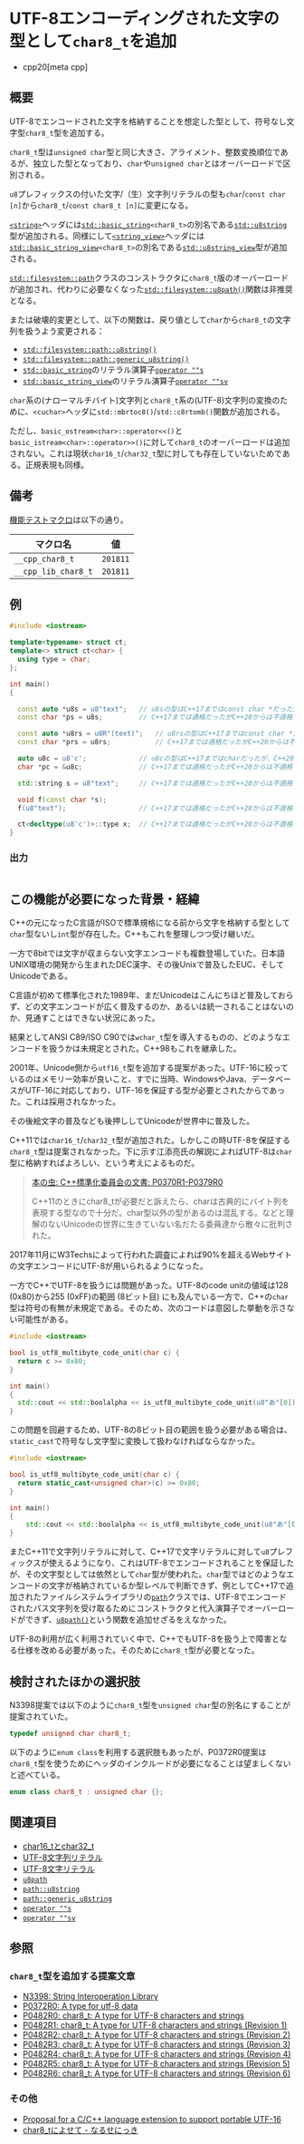 # UTF-8エンコーディングされた文字の型として`char8_t`を追加
* cpp20[meta cpp]

## 概要

UTF-8でエンコードされた文字を格納することを想定した型として、符号なし文字型`char8_t`型を追加する。

`char8_t`型は`unsigned char`型と同じ大きさ、アライメント、整数変換順位であるが、独立した型となっており、`char`や`unsigned char`とはオーバーロードで区別される。

`u8`プレフィックスの付いた文字/（生）文字列リテラルの型も`char`/`const char [n]`から`char8_t`/`const char8_t [n]`に変更になる。

[`<string>`](/reference/string.md)ヘッダには[`std::basic_string`](/reference/string/basic_string.md)`<char8_t>`の別名である[`std::u8string`](/reference/string/basic_string.md)型が追加される。同様にして[`<string_view>`](/reference/string_view.md)ヘッダには[`std::basic_string_view`](/reference/string_view/basic_string_view.md)`<char8_t>`の別名である[`std::u8string_view`](/reference/string_view/basic_string_view.md)型が追加される。

[`std::filesystem::path`](/reference/filesystem/path.md)クラスのコンストラクタに`char8_t`版のオーバーロードが追加され、代わりに必要なくなった[`std::filesystem::u8path()`](/reference/filesystem/u8path.md)関数は非推奨となる。

または破壊的変更として、以下の関数は、戻り値として`char`から`char8_t`の文字列を扱うよう変更される：

- [`std::filesystem::path::u8string()`](/reference/filesystem/path/u8string.md)
- [`std::filesystem::path::generic_u8string()`](/reference/filesystem/path/generic_u8string.md)
- [`std::basic_string`](/reference/string/basic_string.md)のリテラル演算子[`operator ""s`](/reference/string/basic_string/op_s.md)
- [`std::basic_string_view`](/reference/string_view/basic_string_view.md)のリテラル演算子[`operator ""sv`](/reference/string_view/basic_string_view/op_sv.md)

`char`系の(ナローマルチバイト)文字列と`char8_t`系の(UTF-8)文字列の変換のために、`<cuchar>`ヘッダに`std::mbrtoc8()`/`std::c8rtomb()`関数が追加される。

ただし、`basic_ostream<char>::operator<<()`と`basic_istream<char>::operator>>()`に対して`char8_t`のオーバーロードは追加されない。これは現状`char16_t`/`char32_t`型に対しても存在していないためである。正規表現も同様。


## 備考

[機能テストマクロ](../../lang/cpp20/feature_test_macros.md)は以下の通り。

| マクロ名            | 値       |
|---------------------|----------|
| `__cpp_char8_t`     | `201811` |
| `__cpp_lib_char8_t` | `201811` |

## 例
```cpp example
#include <iostream>

template<typename> struct ct;
template<> struct ct<char> {
  using type = char;
};

int main()
{

  const auto *u8s = u8"text";   // u8sの型はC++17まではconst char *だったが、C++20からはconst char8_t *になる
  const char *ps = u8s;         // C++17までは適格だったがC++20からは不適格

  const auto *u8rs = u8R"(text)";   // u8rsの型はC++17まではconst char *だったが、C++20からはconst char8_t *になる
  const char *prs = u8rs;           // C++17までは適格だったがC++20からは不適格

  auto u8c = u8'c';             // u8cの型はC++17まではcharだったが、C++20からはchar8_tになる
  char *pc = &u8c;              // C++17までは適格だったがC++20からは不適格

  std::string s = u8"text";     // C++17までは適格だったがC++20からは不適格

  void f(const char *s);
  f(u8"text");                  // C++17までは適格だったがC++20からは不適格

  ct<decltype(u8'c')>::type x;  // C++17までは適格だったがC++20からは不適格
}
```

### 出力
```
```

## この機能が必要になった背景・経緯

C++の元になったC言語がISOで標準規格になる前から文字を格納する型として`char`型ないし`int`型が存在した。C++もこれを整理しつつ受け継いだ。

一方で8bitでは文字が収まらない文字エンコードも複数登場していた。日本語UNIX環境の開発から生まれたDEC漢字、その後Unixで普及したEUC、そしてUnicodeである。

C言語が初めて標準化された1989年、まだUnicodeはこんにちほど普及しておらず、どの文字エンコードが広く普及するのか、あるいは統一されることはないのか、見通すことはできない状況にあった。

結果としてANSI C89/ISO C90では`wchar_t`型を導入するものの、どのようなエンコードを扱うかは未規定とされた。C++98もこれを継承した。

2001年、Unicode側から`utf16_t`型を追加する提案があった。UTF-16に絞っているのはメモリー効率が良いこと、すでに当時、WindowsやJava、データベースがUTF-16に対応しており、UTF-16を保証する型が必要とされたからであった。これは採用されなかった。

その後絵文字の普及なども後押ししてUnicodeが世界中に普及した。

C++11では`char16_t`/`char32_t`型が追加された。しかしこの時UTF-8を保証する`char8_t`型は提案されなかった。下に示す江添亮氏の解説によればUTF-8は`char`型に格納すればよろしい、という考えによるものだ。

>[本の虫: C++標準化委員会の文書: P0370R1-P0379R0](https://cpplover.blogspot.com/2016/09/c-p0370r1-p0379r0.html)
>
>C++11のときにchar8_tが必要だと訴えたら、charは古典的にバイト列を表現する型なので十分だ。char型以外の型があるのは混乱する。などと理解のないUnicodeの世界に生きていない名だたる委員達から散々に批判された。

2017年11月にW3Techsによって行われた調査によれば90%を超えるWebサイトの文字エンコードにUTF-8が用いられるようになった。

一方でC++でUTF-8を扱うには問題があった。UTF-8のcode unitの値域は128 (0x80)から255 (0xFF)の範囲 (8ビット目) にも及んでいる一方で、C++の`char`型は符号の有無が未規定である。そのため、次のコードは意図した挙動を示さない可能性がある。

```cpp example
#include <iostream>

bool is_utf8_multibyte_code_unit(char c) {
  return c >= 0x80;
}

int main()
{
  std::cout << std::boolalpha << is_utf8_multibyte_code_unit(u8"あ"[0]) << std::endl;// => trueにならない可能性がある
}
```

この問題を回避するため、UTF-8の8ビット目の範囲を扱う必要がある場合は、`static_cast`で符号なし文字型に変換して扱わなければならなかった。

```cpp example
#include <iostream>

bool is_utf8_multibyte_code_unit(char c) {
  return static_cast<unsigned char>(c) >= 0x80;
}

int main()
{
    std::cout << std::boolalpha << is_utf8_multibyte_code_unit(u8"あ"[0]) << std::endl;// => true
}
```

またC++11で文字列リテラルに対して、C++17で文字リテラルに対して`u8`プレフィックスが使えるようになり、これはUTF-8でエンコードされることを保証したが、その文字型としては依然として`char`型が使われた。`char`型ではどのようなエンコードの文字が格納されているか型レベルで判断できず、例としてC++17で追加されたファイルシステムライブラリの[`path`](/reference/filesystem/path.md)クラスでは、UTF-8でエンコードされたパス文字列を受け取るためにコンストラクタと代入演算子でオーバーロードができず、[`u8path()`](/reference/filesystem/u8path.md)という関数を追加せざるをえなかった。

UTF-8の利用が広く利用されていく中で、C++でもUTF-8を扱う上で障害となる仕様を改める必要があった。そのために`char8_t`型が必要となった。


## 検討されたほかの選択肢

N3398提案では以下のように`char8_t`型を`unsigned char`型の別名にすることが提案されていた。

```cpp
typedef unsigned char char8_t;
```

以下のように`enum class`を利用する選択肢もあったが、P0372R0提案は`char8_t`型を使うためにヘッダのインクルードが必要になることは望ましくないと述べている。

```cpp
enum class char8_t : unsigned char {};
```


## 関連項目

- [char16_tとchar32_t](/lang/cpp11/char16_32.md)
- [UTF-8文字列リテラル](/lang/cpp11/utf8_string_literals.md)
- [UTF-8文字リテラル](/lang/cpp17/utf8_character_literals.md)
- [`u8path`](/reference/filesystem/u8path.md)
- [`path::u8string`](/reference/filesystem/path/u8string.md)
- [`path::generic_u8string`](/reference/filesystem/path/generic_u8string.md)
- [`operator ""s`](/reference/string/basic_string/op_s.md)
- [`operator ""sv`](/reference/string_view/basic_string_view/op_sv.md)


## 参照

### `char8_t`型を追加する提案文章

- [N3398: String Interoperation Library](http://www.open-std.org/jtc1/sc22/wg21/docs/papers/2012/n3398.html)
- [P0372R0: A type for utf-8 data](http://www.open-std.org/jtc1/sc22/wg21/docs/papers/2016/p0372r0.html)
- [P0482R0: char8_t: A type for UTF-8 characters and strings](http://www.open-std.org/jtc1/sc22/wg21/docs/papers/2016/p0482r0.html)
- [P0482R1: char8_t: A type for UTF-8 characters and strings (Revision 1)](http://www.open-std.org/jtc1/sc22/wg21/docs/papers/2018/p0482r1.html)
- [P0482R2: char8_t: A type for UTF-8 characters and strings (Revision 2)](http://www.open-std.org/jtc1/sc22/wg21/docs/papers/2018/p0482r2.html)
- [P0482R3: char8_t: A type for UTF-8 characters and strings (Revision 3)](http://www.open-std.org/jtc1/sc22/wg21/docs/papers/2018/p0482r3.html)
- [P0482R4: char8_t: A type for UTF-8 characters and strings (Revision 4)](http://www.open-std.org/jtc1/sc22/wg21/docs/papers/2018/p0482r4.html)
- [P0482R5: char8_t: A type for UTF-8 characters and strings (Revision 5)](http://www.open-std.org/jtc1/sc22/wg21/docs/papers/2018/p0482r5.html)
- [P0482R6: char8_t: A type for UTF-8 characters and strings (Revision 6)](http://www.open-std.org/jtc1/sc22/wg21/docs/papers/2018/p0482r6.html)


### その他

- [Proposal for a C/C++ language extension to support portable UTF-16](http://web.archive.org/web/20140701223639/http://www.unicode.org/~asmus/stdc-utf-16.txt)
- [char8_tによせて - なるせにっき](https://naruse.hateblo.jp/entry/2018/12/24/013446)
